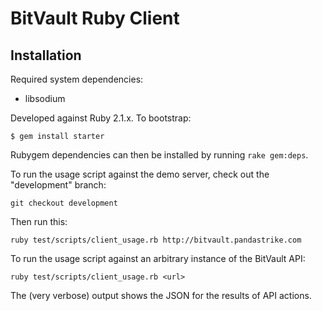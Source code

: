 # BitVault Ruby Client


## Installation

Required system dependencies:

* libsodium

Developed against Ruby 2.1.x.  To bootstrap:

    $ gem install starter

Rubygem dependencies can then be installed by running `rake gem:deps`.

To run the usage script against the demo server, check out the "development"
branch:

    git checkout development

Then run this:

    ruby test/scripts/client_usage.rb http://bitvault.pandastrike.com

To run the usage script against an arbitrary instance of the BitVault API:

    ruby test/scripts/client_usage.rb <url>

The (very verbose) output shows the JSON for the results of API actions.





